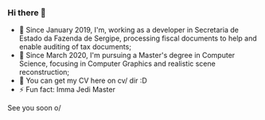 ### Hi there 👋

- 🔭 Since January 2019, I'm, working as a developer in Secretaria de Estado da Fazenda de Sergipe, processing fiscal documents to help and enable auditing of tax documents;
- 🌱 Since March 2020, I'm pursuing a Master's degree in Computer Science, focusing in Computer Graphics and realistic scene reconstruction;
- 👯 You can get my CV here on cv/ dir :D
- ⚡ Fun fact: Imma Jedi Master 

See you soon o/
<!--
**arturxz/arturxz** is a ✨ _special_ ✨ repository because its `README.md` (this file) appears on your GitHub profile.

Here are some ideas to get you started:

- 🔭 I’m currently working on ...
- 🌱 I’m currently learning ...
- 👯 I’m looking to collaborate on ...
- 🤔 I’m looking for help with ...
- 💬 Ask me about ...
- 📫 How to reach me: ...
- 😄 Pronouns: ...
- ⚡ Fun fact: ...
-->
